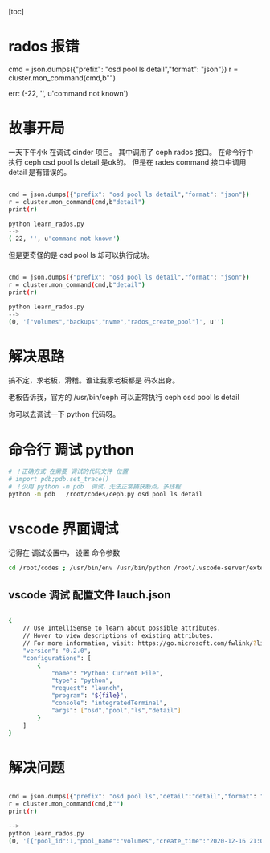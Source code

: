 [toc]

# rados 报错

cmd = json.dumps({"prefix": "osd pool ls detail","format": "json"})
r = cluster.mon_command(cmd,b"") 

err:
(-22, '', u'command not known')

# 故事开局
一天下午小k 在调试 cinder 项目。 其中调用了 ceph rados 接口。
在命令行中 执行 ceph osd pool ls detail 是ok的。
但是在 rades command 接口中调用 detail 是有错误的。
```bash

cmd = json.dumps({"prefix": "osd pool ls detail","format": "json"})
r = cluster.mon_command(cmd,b"detail") 
print(r)

python learn_rados.py 
-->
(-22, '', u'command not known')

```

但是更奇怪的是  osd pool ls 却可以执行成功。
```bash

cmd = json.dumps({"prefix": "osd pool ls detail","format": "json"})
r = cluster.mon_command(cmd,b"detail") 
print(r)

python learn_rados.py 
-->
(0, '["volumes","backups","nvme","rados_create_pool"]', u'')

```

# 解决思路
搞不定，求老板，滑稽。谁让我家老板都是 码农出身。

老板告诉我，官方的 /usr/bin/ceph 可以正常执行 ceph osd pool ls detail

你可以去调试一下 python 代码呀。

# 命令行 调试 python
```bash
# ！正确方式 在需要 调试的代码文件 位置 
# import pdb;pdb.set_trace()
# ！少用 python -m pdb  调试，无法正常捕获断点，多线程
python -m pdb   /root/codes/ceph.py osd pool ls detail
```
# vscode 界面调试
记得在 调试设置中， 设置 命令参数
```bash
cd /root/codes ; /usr/bin/env /usr/bin/python /root/.vscode-server/extensions/ms-python.python-2020.12.424452561/pythonFiles/lib/python/debugpy/launcher 14937 -- /root/codes/ceph.py osd pool ls detail 

```

## vscode 调试 配置文件 lauch.json
```bash

{
    // Use IntelliSense to learn about possible attributes.
    // Hover to view descriptions of existing attributes.
    // For more information, visit: https://go.microsoft.com/fwlink/?linkid=830387
    "version": "0.2.0",
    "configurations": [
        {
            "name": "Python: Current File",
            "type": "python",
            "request": "launch",
            "program": "${file}",
            "console": "integratedTerminal",
            "args": ["osd","pool","ls","detail"]
        }
    ]
}

```

# 解决问题

```bash

cmd = json.dumps({"prefix": "osd pool ls","detail":"detail","format": "json"})
r = cluster.mon_command(cmd,b"") 
print(r)

-->
python learn_rados.py 
(0, '[{"pool_id":1,"pool_name":"volumes","create_time":"2020-12-16 21:02:52.159080","flags":8193,"flags_names":"hashpspool,selfmanaged_snaps","type":1,"size":2,

```